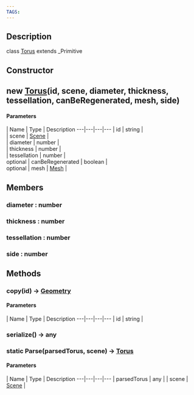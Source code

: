 ```yaml
---
TAGS:
---
```

## Description

class [Torus](/classes/2.3/Torus) extends _Primitive



## Constructor

##  new [Torus](/classes/2.3/Torus)(id, scene, diameter, thickness, tessellation, canBeRegenerated, mesh, side)



#### Parameters
 | Name | Type | Description
---|---|---|---
 | id | string |  
 | scene | [Scene](/classes/2.3/Scene) |  
 | diameter | number |  
 | thickness | number |  
 | tessellation | number |  
optional | canBeRegenerated | boolean |  
optional | mesh | [Mesh](/classes/2.3/Mesh) |  
## Members

### diameter : number



### thickness : number



### tessellation : number



### side : number



## Methods

### copy(id) &rarr; [Geometry](/classes/2.3/Geometry)



#### Parameters
 | Name | Type | Description
---|---|---|---
 | id | string |  

### serialize() &rarr; any


### static  Parse(parsedTorus, scene) &rarr; [Torus](/classes/2.3/Torus)



#### Parameters
 | Name | Type | Description
---|---|---|---
 | parsedTorus | any | 
 | scene | [Scene](/classes/2.3/Scene) |  
